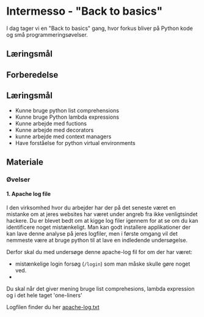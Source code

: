 # Intermesso - "Back to basics"
I dag tager vi en "Back to basics" gang, hvor forkus bliver på Python kode og små programmeringsøvelser.



## Læringsmål

## Forberedelse


## Læringsmål
* Kunne bruge python list comprehensions
* Kunne bruge Python lambda expressions
* Kunne arbejde med fuctions
* Kunne arbejde med decorators
* kunne arbejde med context managers
* Have forståelse for python virtual environments




## Materiale



### Øvelser
#### 1. Apache log file
I den virksomhed hvor du arbejder har der på det seneste været en mistanke om at jeres websites har været under angreb fra ikke venligtsindet hackere. Du er blevet bedt om at kigge log filer igennem for at se om du kan identificere noget mistænkeligt. Man kan godt installere applikationer der kan lave denne analyse på jeres logfiler, men i første omgang vil det nemmeste være at bruge python til at lave en indledende undersøgelse. 

Derfor skal du med undersøge denne apache-log fil for om der har været:

* mistænkelige login forsøg (`/login`) som man måske skulle gøre noget ved.
*  

Du skal når det giver mening bruge list comprehesions, lambda expression og i det hele taget 'one-liners'

Logfilen finder du her [apache-log.txt]()
